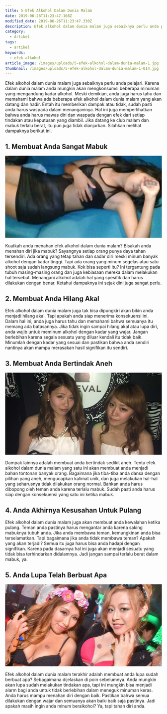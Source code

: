 ```yaml
---
title: 5 Efek Alkohol Dalam Dunia Malam
date: 2019-06-26T11:23:47.168Z
modified_date: 2019-06-26T11:23:47.330Z
description: Efek alkohol dalam dunia malam juga sebaiknya perlu anda pelajari. Karena dalam dunia malam anda mungkin akan mengkonsumsi beberapa minuman yang mengandung kadar alkohol.
category:
  - Artikel
tags:
  - artikel
keywords:
  - efek alkohol 
article_image: /images/uploads/5-efek-alkohol-dalam-dunia-malam-1.jpg
thumbnail: /images/uploads/5-efek-alkohol-dalam-dunia-malam-1-014.jpg
---
```

Efek alkohol dalam dunia malam juga sebaiknya perlu anda pelajari. Karena dalam dunia malam anda mungkin akan mengkonsumsi beberapa minuman yang mengandung kadar alkohol. Meski demikian, anda juga harus tahu dan memahami bahwa ada beberapa efek alkohol dalam dunia malam yang akan datang dan hadir. Entah itu memberikan dampak atau tidak, sudah pasti anda harus waspada dalam menanganinya. Hal ini juga memperlihatkan bahwa anda harus mawas diri dan waspada dengan efek dari setiap tindakan atau keputusan yang diambil. Jika datang ke club malam dan mabuk terlalu berat, itu pun juga tidak dianjurkan. Silahkan melihat dampaknya berikut ini.



## 1. Membuat Anda Sangat Mabuk

![5 Efek Alkohol Dalam Dunia Malam](/images/uploads/5-efek-alkohol-dalam-dunia-malam-1.jpg)

Kuatkah anda menahan efek alkohol dalam dunia malam? Bisakah anda menahan diri jika mabuk? Sayangnya setiap orang punya daya tahan tersendiri. Ada orang yang tetap tahan dan sadar diri meski minum banyak alkohol dengan kadar tinggi. Tapi ada orang yang minum segelas atau satu shoot saja sudah langsung mabuk. Kok bisa seperti itu? Ini tergantung pada tubuh masing-masing orang dan juga kebiasaan mereka dalam melakukan hal tersebut. Menangani alkohol adalah hal yang spesifik dan harus dilakukan dengan benar. Ketahui dampaknya ini sejak dini juga sangat perlu.



## 2. Membuat Anda Hilang Akal

Efek alkohol dalam dunia malam juga tak bisa dipungkiri akan bikin anda menjadi hilang akal. Tapi apakah anda siap menerima konsekuensi ini. Dalam hal ini, anda juga harus tahu dan memahami bahwa semuanya itu memang ada batasannya. Jika tidak ingin sampai hilang akal atau lupa diri, anda wajib untuk meminum alkohol dengan kadar yang wajar. Jangan berlebihan karena segala sesuatu yang diluar kendali itu tidak baik. Minumlah dengan kadar yang sesuai dan pastikan bahwa anda sendiri nantinya akan mampu merasakan hasil signifikan itu sendiri.



## 3. Membuat Anda Bertindak Aneh

![5 Efek Alkohol Dalam Dunia Malam](/images/uploads/5-efek-alkohol-dalam-dunia-malam-3.jpg)

Dampak lainnya adalah membuat anda bertindak sedikit aneh. Tentu efek alkohol dalam dunia malam yang satu ini akan membuat anda menjadi bahan tontonan banyak orang. Bagaimana jika tiba-tiba anda dansa dengan pilihan yang aneh, mengucapkan kalimat unik, dan juga melakukan hal-hal yang seharusnya tidak dilakukan orang normal. Bahkan anda harus dibopong oleh teman anda karena terlalu mabuk. Sudah pasti anda harus siap dengan konsekuensi yang satu ini ketika mabuk.



## 4. Anda Akhirnya Kesusahan Untuk Pulang

Efek alkohol dalam dunia malam juga akan membuat anda kewalahan ketika pulang. Teman anda pastinya harus mengantar anda karena saking mabuknya tubuh anda. Jika anda membawa teman, kemungkinan anda bisa terselamatkan. Tapi bagaimana jika anda tidak membawa teman? Apakah yang akan terjadi? Semua itu juga harus bisa anda hadapi dengan signifikan. Karena pada dasarnya hal ini juga akan menjadi sesuatu yang tidak bisa terhindarkan didalamnya. Jadi jangan sampai terlalu berat dalam mabuk, ya.



## 5. Anda Lupa Telah Berbuat Apa

![5 Efek Alkohol Dalam Dunia Malam](/images/uploads/5-efek-alkohol-dalam-dunia-malam-2.jpg)

Efek alkohol dalam dunia malam terakhir adalah membuat anda lupa sudah berbuat apa? Sebagaimana dijelaskan di poin sebelumnya. Anda mungkin akan lupa sudah melakukan tindakan apa, tapi ini mungkin bisa menjadi alarm bagi anda untuk tidak berlebihan dalam meneguk minuman keras. Anda harus mampu menahan diri dengan baik. Pastikan bahwa semua dilakukan dengan wajar dan semuanya akan baik-baik saja pastinya. Jadi apakah masih ingin anda minum beralkohol? Ya, tapi tahan diri anda.
